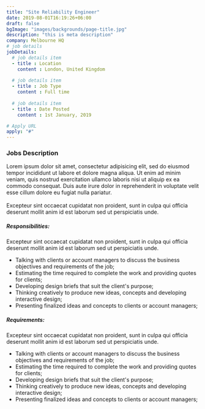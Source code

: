 ```yaml
---
title: "Site Reliability Engineer"
date: 2019-08-01T16:19:26+06:00
draft: false
bgImage: "images/backgrounds/page-title.jpg"
description: "this is meta description"
company: Melbourne HQ
# job details
jobDetails:
  # job details item
  - title : Location
    content : London, United Kingdom
    
  # job details item
  - title : Job Type
    content : Full time
    
  # job details item
  - title : Date Posted
    content : 1st January, 2019

# Apply URL
apply: "#"
---
```


### Jobs Description

Lorem ipsum dolor sit amet, consectetur adipisicing elit, sed do eiusmod tempor incididunt ut labore
et dolore magna aliqua. Ut enim ad minim veniam, quis nostrud exercitation ullamco laboris nisi ut
aliquip ex ea commodo consequat. Duis aute irure dolor in reprehenderit in voluptate velit esse
cillum dolore eu fugiat nulla pariatur.
<br><br>
Excepteur sint occaecat cupidatat non proident, sunt in culpa qui officia deserunt mollit anim id est laborum
sed ut perspiciatis unde.

##### Responsibilities:

Excepteur sint occaecat cupidatat non proident, sunt in culpa qui officia deserunt mollit anim id est laborum sed ut perspiciatis unde.

* Talking with clients or account managers to discuss the business objectives and requirements of the job;
* Estimating the time required to complete the work and providing quotes for clients;
* Developing design briefs that suit the client's purpose;
* Thinking creatively to produce new ideas, concepts and developing interactive design;
* Presenting finalized ideas and concepts to clients or account managers;

##### Requirements:

Excepteur sint occaecat cupidatat non proident, sunt in culpa qui officia deserunt mollit anim id est laborum sed ut perspiciatis unde.

* Talking with clients or account managers to discuss the business objectives and requirements of the job;
* Estimating the time required to complete the work and providing quotes for clients;
* Developing design briefs that suit the client's purpose;
* Thinking creatively to produce new ideas, concepts and developing interactive design;
* Presenting finalized ideas and concepts to clients or account managers;